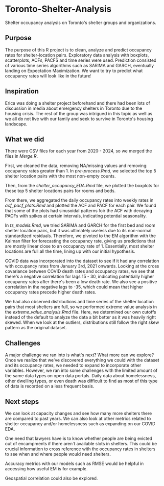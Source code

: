 # Toronto-Shelter-Analysis
Shelter occupancy analysis on Toronto's shelter groups and organizations.

## Purpose

The purpose of this R project is to clean, analyze and predict occupancy rates for shelter-location pairs. Exploratory data analysis with boxplots, scatterplots, ACFs, PACFS and time series were used. Prediction consisted of various time series algorithms such as SARIMA and GARCH, eventually landing on Expectation Maximization. We want to try to predict what occupancy rates will look like in the future!

## Inspiration

Erica was doing a shelter project beforehand and there had been lots of discussion in media about emergency shelters in Toronto due to the housing crisis. The rest of the group was intrigued in this topic as well as we all do not live with our family and seek to survive in Toronto's housing landscape.

## What we did

There were CSV files for each year from 2020 - 2024, so we merged the files in *Merge.R*.

First, we cleaned the data, removing NA/missing values and removing occupancy rates greater than 1.
In *pre-process.Rmd*, we selected the top 5 shelter location pairs with the most non-empty counts.

Then, from the *shelter_occupancy_EDA.Rmd* file, we plotted the boxplots for these top 5 shelter locations pairs for rooms and beds.

From there, we aggregated the daily occupancy rates into weekly rates in *acf_pacf_plots.Rmd* and plotted the ACF and PACF for each pair.
We found that some of the plots had sinusoidal patterns foir the ACF with decaying PACFs with spikes at certain intervals, indicating potential seasonality. 

In *ts_models.Rmd*, we tried SARIMA and GARCH for the first bed and room shelter location pairs, but it was ultimately useless due to its non-normal standardized residuals.
Therefore, we pivoted to the EM algorithm with the Kalman filter for forecasting the occupancy rate, giving us predictions that are mostly linear close to an occupancy rate of 1. Essentially, most shelter locations are full all the time, lining up with our initial hypothesis.

COVID data was incorporated into the dataset to see if it had any correlation with occupancy rates from January 3rd, 2021 onwards. Looking at the cross covariance between COVID death rates and occupancy rates, we see that there's a negative correlation for lags 15 - 30, indicating potentially higher occupancy rates after there's been a low death rate. We also see a positive correlation in the negative lags to -35, which could mean that higher occupancy rates precede higher death rates.

We had also observed distributions and time series of the shelter location pairs that most shelters are full, so we performed extreme value analysis in the *extreme_value_analysis.Rmd* file. Here, we determined our own cutoffs instead of the default to analyze the data a bit better as it was heavily right skewed. When we look at the outliers, distributions still follow the right skew pattern as the original dataset.

## Challenges

A major challenge we ran into is what's next? What more can we explore? Once we realize that we've discovered everything we could with the dataset and its occupancy rates, we needed to expand to incorporate other variables. However, we ran into some challenges with the limited amount of the same data types on open data portals. Daily data about homelessness, other dwelling types, or even death was difficult to find as most of this type of data is recorded on a less frequent basis.

## Next steps

We can look at capacity changes and see how many more shelters there are compared to past years. We can also look at other metrics related to shelter occupancy and/or homelessness such as expanding on our COVID EDA. 

One need that lawyers have is to know whether people are being evicted out of encampments if there aren't available slots in shelters. This could be crucial information to cross reference with the occupancy rates in shelters to see when and where people would need shelters.

Accuracy metrics with our models such as RMSE would be helpful in accessing how useful EM is for example.

Geospatial correlation could also be explored.
